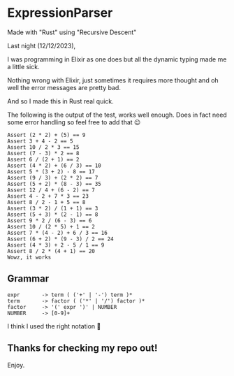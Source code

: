 # ExpressionParser
Made with "Rust" using "Recursive Descent"

Last night (12/12/2023),

I was programming in Elixir as one does but all the dynamic typing made me a little sick.

Nothing wrong with Elixir, just sometimes it requires more thought and oh well the error messages are pretty bad.

And so I made this in Rust real quick. 


The following is the output of the test, works well enough.
Does in fact need some error handling so feel free to add that 😉

```
Assert (2 * 2) + (5) == 9
Assert 3 + 4 - 2 == 5
Assert 10 / 2 * 3 == 15
Assert (7 - 3) * 2 == 8
Assert 6 / (2 + 1) == 2
Assert (4 * 2) + (6 / 3) == 10
Assert 5 * (3 + 2) - 8 == 17
Assert (9 / 3) + (2 * 2) == 7
Assert (5 + 2) * (8 - 3) == 35
Assert 12 / 4 + (6 - 2) == 7
Assert 4 - 2 + 7 * 3 == 23
Assert 8 / 2 - 1 + 5 == 8
Assert (3 * 2) / (1 + 1) == 3
Assert (5 + 3) * (2 - 1) == 8
Assert 9 * 2 / (6 - 3) == 6
Assert 10 / (2 * 5) + 1 == 2
Assert 7 * (4 - 2) + 6 / 3 == 16
Assert (6 + 2) * (9 - 3) / 2 == 24
Assert (4 * 3) + 2 - 5 / 1 == 9
Assert 8 / 2 * (4 + 1) == 20
Wowz, it works
```


## Grammar
```
expr       -> term ( ('+' | '-') term )*
term       -> factor ( ('*' | '/') factor )*
factor     -> '(' expr ')' | NUMBER
NUMBER     -> [0-9]+
```

I think I used the right notation 🤔



## Thanks for checking my repo out!

Enjoy.
